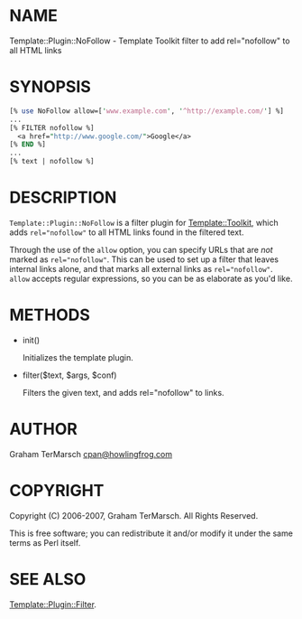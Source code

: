 # NAME

Template::Plugin::NoFollow - Template Toolkit filter to add rel="nofollow" to all HTML links

# SYNOPSIS

```perl
[% use NoFollow allow=['www.example.com', '^http://example.com/'] %]
...
[% FILTER nofollow %]
  <a href="http://www.google.com/">Google</a>
[% END %]
...
[% text | nofollow %]
```

# DESCRIPTION

`Template::Plugin::NoFollow` is a filter plugin for [Template::Toolkit](https://metacpan.org/pod/Template%3A%3AToolkit), which
adds `rel="nofollow"` to all HTML links found in the filtered text.

Through the use of the `allow` option, you can specify URLs that are _not_
marked as `rel="nofollow"`.  This can be used to set up a filter that leaves
internal links alone, and that marks all external links as `rel="nofollow"`.
`allow` accepts regular expressions, so you can be as elaborate as you'd like.

# METHODS

- init()

    Initializes the template plugin.

- filter($text, $args, $conf)

    Filters the given text, and adds rel="nofollow" to links.

# AUTHOR

Graham TerMarsch <cpan@howlingfrog.com>

# COPYRIGHT

Copyright (C) 2006-2007, Graham TerMarsch.  All Rights Reserved.

This is free software; you can redistribute it and/or modify it under the same
terms as Perl itself.

# SEE ALSO

[Template::Plugin::Filter](https://metacpan.org/pod/Template%3A%3APlugin%3A%3AFilter).
